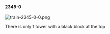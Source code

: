 #### 2345-0
![train-2345-0-0.png](https://github.com/lil-lab/nlvr/raw/master/nlvr/train/images/62/train-2345-0-0.png "train-2345-0-0.png")

There is only 1 tower with a black block at the top